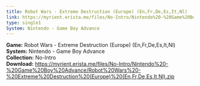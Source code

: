 ```yaml
---
title: Robot Wars - Extreme Destruction (Europe) (En,Fr,De,Es,It,Nl)
link: https://myrient.erista.me/files/No-Intro/Nintendo%20-%20Game%20Boy%20Advance/Robot%20Wars%20-%20Extreme%20Destruction%20(Europe)%20(En,Fr,De,Es,It,Nl).zip
type: single1
System: Nintendo - Game Boy Advance
---
```

<b>Game:</b> Robot Wars - Extreme Destruction (Europe) (En,Fr,De,Es,It,Nl)<br>
<b>System:</b> Nintendo - Game Boy Advance<br>
<b>Collection:</b> No-Intro<br>
<b>Download:</b> https://myrient.erista.me/files/No-Intro/Nintendo%20-%20Game%20Boy%20Advance/Robot%20Wars%20-%20Extreme%20Destruction%20(Europe)%20(En,Fr,De,Es,It,Nl).zip